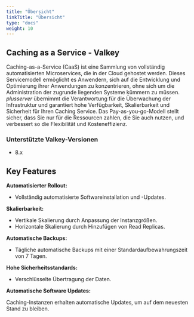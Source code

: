 ```yaml
---
title: "Übersicht"
linkTitle: "Übersicht"
type: "docs"
weight: 10
---
```


## Caching as a Service - Valkey

Caching-as-a-Service (CaaS) ist eine Sammlung von vollständig automatisierten Microservices, die in der Cloud gehostet werden. Dieses Servicemodell ermöglicht es Anwendern, sich auf die Entwicklung und Optimierung ihrer Anwendungen zu konzentrieren, ohne sich um die Administration der zugrunde liegenden Systeme  kümmern zu müssen. *plusserver* übernimmt die Verantwortung für die Überwachung der Infrastruktur und garantiert hohe Verfügbarkeit, Skalierbarkeit und Sicherheit für Ihren Caching Service. Das Pay-as-you-go-Modell stellt sicher, dass Sie nur für die Ressourcen zahlen, die Sie auch nutzen, und verbessert so die Flexibilität und Kosteneffizienz.

### Unterstützte Valkey-Versionen

* 8.x

## Key Features

**Automatisierter Rollout:**

* Vollständig automatisierte Softwareinstallation und -Updates.

**Skalierbarkeit:**

* Vertikale Skalierung durch Anpassung der Instanzgrößen.
* Horizontale Skalierung durch Hinzufügen von Read Replicas.

**Automatische Backups:**

* Tägliche automatische Backups mit einer Standardaufbewahrungszeit von 7 Tagen.

**Hohe Sicherheitsstandards:**

* Verschlüsselte Übertragung der Daten.

**Automatische Software Updates:**

 Caching-Instanzen erhalten automatische Updates, um auf dem neuesten Stand zu bleiben.

